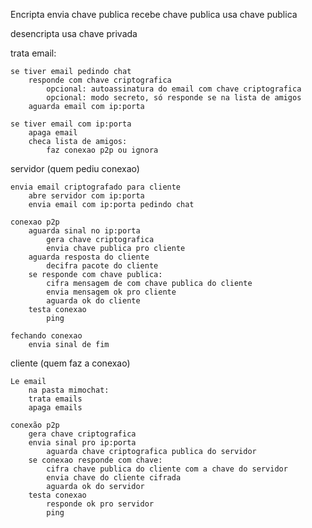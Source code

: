 Encripta
	envia chave publica
	recebe chave publica
	usa chave publica
	
desencripta
	usa chave privada


trata email:

	se tiver email pedindo chat
		responde com chave criptografica
			opcional: autoassinatura do email com chave criptografica 
			opcional: modo secreto, só responde se na lista de amigos
		aguarda email com ip:porta
		
	se tiver email com ip:porta
		apaga email
		checa lista de amigos:
			faz conexao p2p ou ignora

servidor (quem pediu conexao)

	envia email criptografado para cliente
		abre servidor com ip:porta
		envia email com ip:porta pedindo chat
		
	conexao p2p
		aguarda sinal no ip:porta
			gera chave criptografica
			envia chave publica pro cliente
		aguarda resposta do cliente
			decifra pacote do cliente
		se responde com chave publica:
			cifra mensagem de com chave publica do cliente
			envia mensagem ok pro cliente
			aguarda ok do cliente
		testa conexao
			ping
		
	fechando conexao
		envia sinal de fim
	

cliente (quem faz a conexao)

	Le email 
		na pasta mimochat:
		trata emails
		apaga emails
		
	conexão p2p
		gera chave criptografica
		envia sinal pro ip:porta
			aguarda chave criptografica publica do servidor
		se conexao responde com chave:
			cifra chave publica do cliente com a chave do servidor
			envia chave do cliente cifrada
			aguarda ok do servidor
		testa conexao
			responde ok pro servidor
			ping
		

